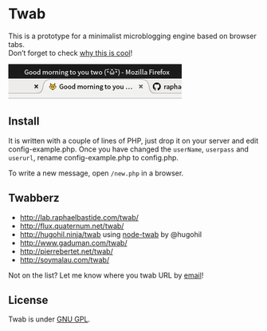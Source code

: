 # Twab

This is a prototype for a minimalist microblogging engine based on browser tabs.  
Don’t forget to check [why this is cool](http://lab.raphaelbastide.com/twab/info.html)!

![Twab in action](demo.png)

## Install

It is written with a couple of lines of PHP, just drop it on your server and edit config-example.php. Once you have changed the `userName`, `userpass` and `userurl`, rename config-example.php to config.php.

To write a new message, open `/new.php` in a browser.

## Twabberz

- http://lab.raphaelbastide.com/twab/
- http://flux.quaternum.net/twab/
- http://hugohil.ninja/twab using [node-twab](https://github.com/hugohil/node-twab) by @hugohil
- http://www.gaduman.com/twab/
- http://pierrebertet.net/twab/
- http://soymalau.com/twab/

Not on the list? Let me know where you twab URL by [email](mailto:bonjour@raphaelbastide.com)!

## License

Twab is under [GNU GPL](https://www.gnu.org/licenses/gpl.html).

